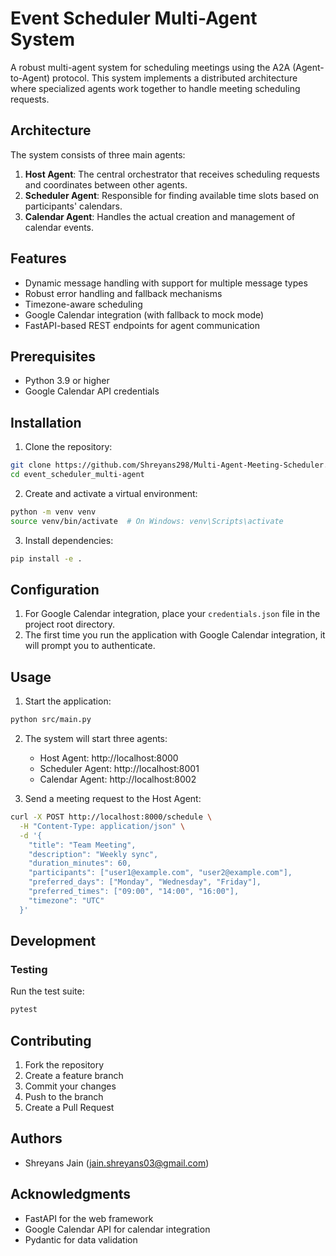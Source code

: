 # Event Scheduler Multi-Agent System

A robust multi-agent system for scheduling meetings using the A2A (Agent-to-Agent) protocol. This system implements a distributed architecture where specialized agents work together to handle meeting scheduling requests.

## Architecture

The system consists of three main agents:

1. **Host Agent**: The central orchestrator that receives scheduling requests and coordinates between other agents.
2. **Scheduler Agent**: Responsible for finding available time slots based on participants' calendars.
3. **Calendar Agent**: Handles the actual creation and management of calendar events.

## Features

- Dynamic message handling with support for multiple message types
- Robust error handling and fallback mechanisms
- Timezone-aware scheduling
- Google Calendar integration (with fallback to mock mode)
- FastAPI-based REST endpoints for agent communication

## Prerequisites

- Python 3.9 or higher
- Google Calendar API credentials

## Installation

1. Clone the repository:
```bash
git clone https://github.com/Shreyans298/Multi-Agent-Meeting-Scheduler.git
cd event_scheduler_multi-agent
```

2. Create and activate a virtual environment:
```bash
python -m venv venv
source venv/bin/activate  # On Windows: venv\Scripts\activate
```

3. Install dependencies:
```bash
pip install -e .
```

## Configuration

1. For Google Calendar integration, place your `credentials.json` file in the project root directory.
2. The first time you run the application with Google Calendar integration, it will prompt you to authenticate.

## Usage

1. Start the application:
```bash
python src/main.py
```

2. The system will start three agents:
   - Host Agent: http://localhost:8000
   - Scheduler Agent: http://localhost:8001
   - Calendar Agent: http://localhost:8002

3. Send a meeting request to the Host Agent:
```bash
curl -X POST http://localhost:8000/schedule \
  -H "Content-Type: application/json" \
  -d '{
    "title": "Team Meeting",
    "description": "Weekly sync",
    "duration_minutes": 60,
    "participants": ["user1@example.com", "user2@example.com"],
    "preferred_days": ["Monday", "Wednesday", "Friday"],
    "preferred_times": ["09:00", "14:00", "16:00"],
    "timezone": "UTC"
  }'
```

## Development

### Testing

Run the test suite:
```bash
pytest
```

## Contributing

1. Fork the repository
2. Create a feature branch
3. Commit your changes
4. Push to the branch
5. Create a Pull Request

## Authors

- Shreyans Jain (jain.shreyans03@gmail.com)

## Acknowledgments

- FastAPI for the web framework
- Google Calendar API for calendar integration
- Pydantic for data validation 
